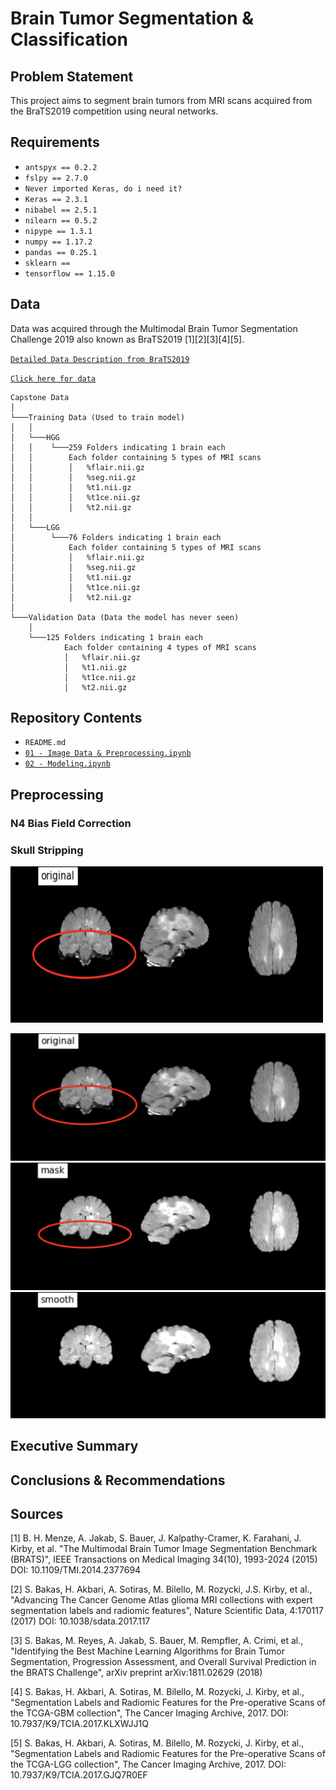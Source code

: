 # **Brain Tumor Segmentation & Classification**

## **Problem Statement**
This project aims to segment brain tumors from MRI scans acquired from the BraTS2019 competition using neural networks.  

## **Requirements**  
- `antspyx == 0.2.2`
- `fslpy == 2.7.0`
- `Never imported Keras, do i need it?`
- `Keras == 2.3.1`
- `nibabel == 2.5.1`
- `nilearn == 0.5.2`
- `nipype == 1.3.1`
- `numpy == 1.17.2`
- `pandas == 0.25.1`
- `sklearn ==`
- `tensorflow == 1.15.0`

## Data  
Data was acquired through the Multimodal Brain Tumor Segmentation Challenge 2019 also known as BraTS2019 [1][2][3][4][5].  

[`Detailed Data Description from BraTS2019`](https://www.med.upenn.edu/cbica/brats2019/data.html)   

[`Click here for data`](https://drive.google.com/drive/folders/1R7udpyjkkBFZc5pjddGasphkjcRYg4YQ?usp=sharing)  
```
Capstone Data   
│
└───Training Data (Used to train model)
│   │
│   └───HGG
│   │    └───259 Folders indicating 1 brain each
│   │        Each folder containing 5 types of MRI scans
│   │        │   %flair.nii.gz
│   │        │   %seg.nii.gz
│   │        │   %t1.nii.gz
│   │        │   %t1ce.nii.gz
│   │        │   %t2.nii.gz
│   │
│   └───LGG
│        └───76 Folders indicating 1 brain each
│            Each folder containing 5 types of MRI scans
│            │   %flair.nii.gz
│            │   %seg.nii.gz
│            │   %t1.nii.gz
│            │   %t1ce.nii.gz
│            │   %t2.nii.gz
│   
└───Validation Data (Data the model has never seen)
    │
    └───125 Folders indicating 1 brain each
            Each folder containing 4 types of MRI scans
            │   %flair.nii.gz
            │   %t1.nii.gz
            │   %t1ce.nii.gz
            │   %t2.nii.gz
```


## **Repository Contents**
- `README.md`
-  [`01 - Image Data & Preprocessing.ipynb`](https://github.com/aejsong/brain_tumor_nn/blob/master/01%20-%20Image%20Data%20%26%20Preprocessing.ipynb)
-  [`02 - Modeling.ipynb`](https://github.com/aejsong/brain_tumor_nn/blob/master/02%20-%20Modeling.ipynb)

## **Preprocessing**  
### N4 Bias Field Correction
### Skull Stripping
<img src="assets/README-8c2d4b24.png" width="500" height="250"/>  

![](assets/README-8c2d4b24.png)
![](assets/README-96519894.png)
![](assets/README-de0309e1.png)

## **Executive Summary**
## **Conclusions & Recommendations**
## **Sources**
[1] B. H. Menze, A. Jakab, S. Bauer, J. Kalpathy-Cramer, K. Farahani, J. Kirby, et al. "The Multimodal Brain Tumor Image Segmentation Benchmark (BRATS)", IEEE Transactions on Medical Imaging 34(10), 1993-2024 (2015) DOI: 10.1109/TMI.2014.2377694

[2] S. Bakas, H. Akbari, A. Sotiras, M. Bilello, M. Rozycki, J.S. Kirby, et al., "Advancing The Cancer Genome Atlas glioma MRI collections with expert segmentation labels and radiomic features", Nature Scientific Data, 4:170117 (2017) DOI: 10.1038/sdata.2017.117

[3] S. Bakas, M. Reyes, A. Jakab, S. Bauer, M. Rempfler, A. Crimi, et al., "Identifying the Best Machine Learning Algorithms for Brain Tumor Segmentation, Progression Assessment, and Overall Survival Prediction in the BRATS Challenge", arXiv preprint arXiv:1811.02629 (2018)

[4] S. Bakas, H. Akbari, A. Sotiras, M. Bilello, M. Rozycki, J. Kirby, et al., "Segmentation Labels and Radiomic Features for the Pre-operative Scans of the TCGA-GBM collection", The Cancer Imaging Archive, 2017. DOI: 10.7937/K9/TCIA.2017.KLXWJJ1Q

[5] S. Bakas, H. Akbari, A. Sotiras, M. Bilello, M. Rozycki, J. Kirby, et al., "Segmentation Labels and Radiomic Features for the Pre-operative Scans of the TCGA-LGG collection", The Cancer Imaging Archive, 2017. DOI: 10.7937/K9/TCIA.2017.GJQ7R0EF
